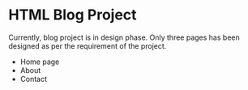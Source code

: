 # HTML Blog Project

Currently, blog project is in design phase. Only three pages has been designed as per the requirement of the project. 
* Home page
* About 
* Contact


